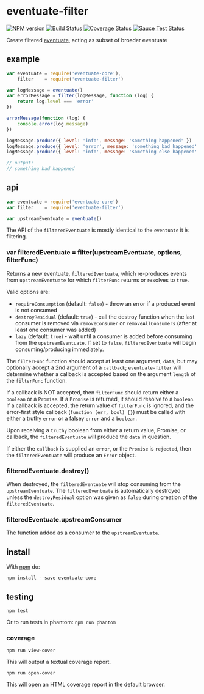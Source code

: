 # eventuate-filter

[![NPM version](https://badge.fury.io/js/eventuate-filter.png)](http://badge.fury.io/js/eventuate-filter)
[![Build Status](https://travis-ci.org/jasonpincin/eventuate-filter.svg?branch=master)](https://travis-ci.org/jasonpincin/eventuate-filter)
[![Coverage Status](https://coveralls.io/repos/jasonpincin/eventuate-filter/badge.png?branch=master)](https://coveralls.io/r/jasonpincin/eventuate-filter?branch=master)
[![Sauce Test Status](https://saucelabs.com/browser-matrix/jp-project9.svg)](https://saucelabs.com/u/jp-project9)

Create filtered [eventuate](https://github.com/jasonpincin/eventuate), acting as subset of broader eventuate

## example

```javascript
var eventuate = require('eventuate-core'),
    filter    = require('eventuate-filter')

var logMessage = eventuate()
var errorMessage = filter(logMessage, function (log) {
    return log.level === 'error'
})

errorMessage(function (log) {
    console.error(log.message)
})

logMessage.produce({ level: 'info', message: 'something happened' })
logMessage.produce({ level: 'error', message: 'something bad happened' })
logMessage.produce({ level: 'info', message: 'something else happened' })

// output:
// something bad happened
```

## api

```javascript
var eventuate = require('eventuate-core')
var filter    = require('eventuate-filter')

var upstreamEventuate = eventuate()
```

The API of the `filteredEventuate` is mostly identical to the `eventuate` it 
is filtering. 

### var filteredEventuate = filter(upstreamEventuate, options, filterFunc)

Returns a new eventuate, `filteredEventuate`, which re-produces events from 
`upstreamEventuate` for which `filterFunc` returns or resolves to `true`. 

Valid options are:
* `requireConsumption` (default: `false`) - throw an error if a produced event is not consumed
* `destroyResidual` (default: `true`) - call the destroy function when the last
  consumer is removed via `removeConsumer` or `removeAllConsumers` (after at
  least one consumer was added)
* `lazy` (default: `true`) - wait until a consumer is added before consuming
  from the `upstreamEventuate`. If set to `false`, `filteredEventuate` will
  begin consuming/producing immediately.

The `filterFunc` function should accept at least one argument, `data`, but may
optionally accept a 2nd argument of a `callback`; `eventuate-filter` will
determine whether a callback is accepted based on the argument `length` of the
`filterFunc` function. 

If a callback is NOT accepted, then `filterFunc` should return either a `boolean` 
or a `Promise`. If a `Promise` is returned, it should resolve to a `boolean`. If
a callback is accepted, the return value of `filterFunc` is ignored, and the
error-first style callback (`function (err, bool) {}`) must be called with
either a truthy `error` or a falsey `error` and a `boolean`. 

Upon receiving a `truthy` boolean from either a return value, Promise, or
callback, the `filteredEventuate` will produce the `data` in question.

If either the `callback` is supplied an `error`, or the `Promise` is `rejected`,
then the `filteredEventuate` will produce an `Error` object.

### filteredEventuate.destroy()

When destroyed, the `filteredEventuate` will stop consuming from the
`upstreamEventuate`. The `filteredEventuate` is automatically destroyed unless
the `destroyResidual` option was given as `false` during creation of the
`filteredEventuate`.

### filteredEventuate.upstreamConsumer

The function added as a consumer to the `upstreamEventuate`.

## install

With [npm](https://npmjs.org) do:

```
npm install --save eventuate-core
```

## testing

`npm test`

Or to run tests in phantom: `npm run phantom`

### coverage

`npm run view-cover`

This will output a textual coverage report.

`npm run open-cover`

This will open an HTML coverage report in the default browser.
